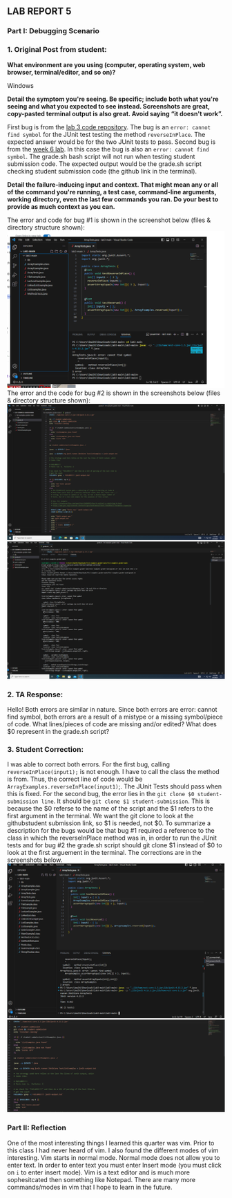 ## LAB REPORT 5 ##
### Part I: Debugging Scenario ###
### 1. Original Post from student: ###
**What environment are you using (computer, operating system, web browser, terminal/editor, and so on)?**

Windows

**Detail the symptom you're seeing. Be specific; include both what you're seeing and what you expected to see instead. Screenshots are great, copy-pasted 
terminal output is also great. Avoid saying “it doesn't work”.**

First bug is from the [lab 3 code repository](https://github.com/ucsd-cse15l-w23/lab3). The bug is an `error: cannot find symbol` for the JUnit test testing the 
method `reverseInPlace`. The expected answer would be for the two JUnit tests to pass.
Second bug is from the [week 6 lab](https://github.com/ucsd-cse15l-s23/list-examples-grader). In this case the bug is also an `error: cannot find symbol`. The 
grade.sh bash script will not run when testing student submission code. The expected output would be the grade.sh script checking student submission code
(the github link in the terminal). 

**Detail the failure-inducing input and context. That might mean any or all of the command you're running, a test case, command-line arguments, working 
directory, even the last few commands you ran. Do your best to provide as much context as you can.**

The error and code for bug #1 is shown in the screenshot below (files & directory structure shown):
![Screenshot1](screenshotA.png)
The error and the code for bug #2 is shown in the screenshots below (files & directory structure shown):
![Screenshot2](screenshotD.png)
![Screenshot3](screenshotE.png)

### 2. TA Response: ###

Hello! Both errors are similar in nature. Since both errors are error: cannot find symbol, both errors are a result of a mistype or a missing symbol/piece of 
code. What lines/pieces of code are missing and/or edited? What does $0 represent in the grade.sh script?

### 3. Student Correction: ###

I was able to correct both errors. For the first bug, calling `reverseInPlace(input1);` is not enough. I have to call the class the method is from. Thus, the correct line of code would be `ArrayExamples.reverseInPlace(input1)`;. The JUnit Tests should pass when this is fixed.
For the second bug, the error lies in the `git clone $0 student-submission line`. It should be `git clone $1 student-submission`. This is because the 
$0 referse to the name of the script and the $1 refers to the first argument in the terminal. We want the git clone to look at the githubstudent submission link, 
so $1 is needed, not $0.
To summarize a description for the bugs would be that bug #1 required a reference to the class in which the
reverseInPlace method was in, in order to run the JUnit tests and for bug #2 the grade.sh script should git clone $1 instead of $0 to look at the first 
arguement in the terminal.
The corrections are in the screenshots below.
![Screenshot4](screenshotC.png)
![Screenshot5](screenshotF.png)

### Part II: Reflection ###
One of the most interesting things I learned this quarter was vim. Prior to this class I had never heard of vim. I also found the different modes
of vim interesting. Vim starts in normal mode. Normal mode does not allow you to enter text. In order to enter text you must enter Insert mode (you must
click on `i` to enter insert mode). Vim is a text editor and is much more sophesitcated then something like Notepad. There are many more
commands/modes in vim that I hope to learn in the future.
